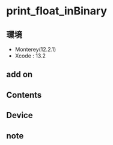 # print_float_inBinary #

## 環境 ##
*	Monterey(12.2.1)
*	Xcode : 13.2

## add on ##

## Contents ##


## Device ##


## note ##


